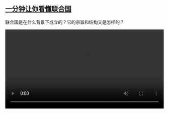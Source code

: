 <!--1695208622000-->
[一分钟让你看懂联合国](https://www.dw.com/zh/%E4%B8%80%E5%88%86%E9%92%9F%E8%AE%A9%E4%BD%A0%E7%9C%8B%E6%87%82%E8%81%94%E5%90%88%E5%9B%BD/a-66873327)
------

<p>联合国是在什么背景下成立的？它的宗旨和结构又是怎样的？</small></p><video src="https://tvdownloaddw-a.akamaihd.net/dwtv_video/flv/vdt_zh/2023/bchi230920_001_unneuwide_01r_AVC_1280x720.mp4" controls style="width:100%"></video>
